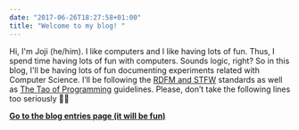 ```yaml
---
date: "2017-06-26T18:27:58+01:00"
title: "Welcome to my blog! "
---
```


Hi, I'm Joji (he/him). I like computers and I like having lots of fun. Thus, I spend time having lots of fun with computers. Sounds logic, right?
So in this blog, I'll be having lots of fun documenting experiments related with Computer Science. I’ll be following the [RDFM and STFW](https://en.wikipedia.org/wiki/RTFM) standards as well as [The Tao of Programming](https://www.mit.edu/~xela/tao.html) guidelines. Please, don’t take the following lines too seriously 🐱‍💻

**[Go to the blog entries page (it will be fun)](./post)**

